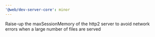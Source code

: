 ```yaml
---
'@web/dev-server-core': minor
---
```


Raise-up the maxSessionMemory of the http2 server to avoid network errors when a large number of files are served
